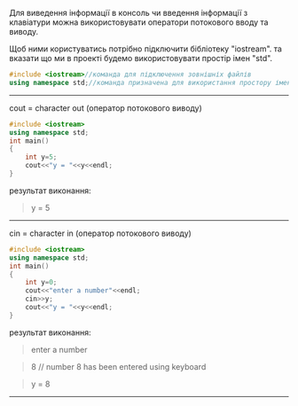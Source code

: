 Для виведення інформації в консоль чи введення інформації з клавіатури можна використовувати оператори потокового вводу та виводу.

Щоб ними користуватись потрібно підключити бібліотеку "iostream". та вказати що ми в проекті будемо використовувати простір імен "std".


```c++
#include <iostream>//команда для підключення зовнішніх файлів
using namespace std;//команда призначена для використання простору імен по всьому проекту
```
---
cout = character out (оператор потокового виводу)

```c++
#include <iostream>
using namespace std;
int main()
{
	int y=5;
	cout<<"y = "<<y<<endl;
}
```

результат виконання:

>y = 5
---

cin = character in (оператор потокового виводу)

```c++
#include <iostream>
using namespace std;
int main()
{
	int y=0;
	cout<<"enter a number"<<endl;
	cin>>y;
	cout<<"y = "<<y<<endl;
}
```

результат виконання:

>enter a number

>8  // number 8 has been entered using keyboard

>y = 8

---